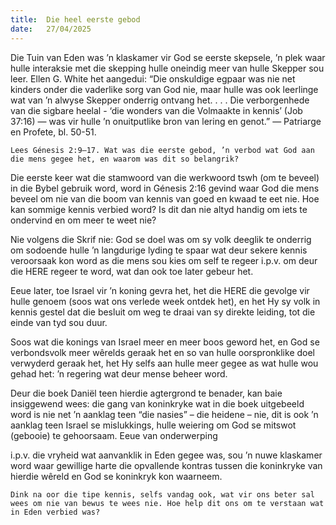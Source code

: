 ```yaml
---
title:  Die heel eerste gebod
date:   27/04/2025
---
```


Die Tuin van Eden was ’n klaskamer vir God se eerste skepsele, ’n plek waar hulle interaksie met die skepping hulle oneindig meer van hulle Skepper sou leer. Ellen G. White het aangedui: “Die onskuldige egpaar was nie net kinders onder die vaderlike sorg van God nie, maar hulle was ook leerlinge wat van ’n alwyse Skepper onderrig ontvang het. . . . Die verborgenhede van die sigbare heelal - ‘die wonders van die Volmaakte in kennis’ (Job 37:16) — was vir hulle ’n onuitputlike bron van lering en genot.” — Patriarge en Profete, bl. 50-51.

`Lees Génesis 2:9–17. Wat was die eerste gebod, ’n verbod wat God aan die mens gegee het, en waarom was dit so belangrik?`

Die eerste keer wat die stamwoord van die werkwoord tswh (om te beveel) in die Bybel gebruik word, word in Génesis 2:16 gevind waar God die mens beveel om nie van die boom van kennis van goed en kwaad te eet nie. Hoe kan sommige kennis verbied word? Is dit dan nie altyd handig om iets te ondervind en om meer te weet nie?

Nie volgens die Skrif nie: God se doel was om sy volk deeglik te onderrig om sodoende hulle ’n langdurige lyding te spaar wat deur sekere kennis veroorsaak kon word as die mens sou kies om self te regeer i.p.v. om deur die HERE regeer te word, wat dan ook toe later gebeur het.

Eeue later, toe Israel vir ’n koning gevra het, het die HERE die gevolge vir hulle genoem (soos wat ons verlede week ontdek het), en het Hy sy volk in kennis gestel dat die besluit om weg te draai van sy direkte leiding, tot die einde van tyd sou duur.

Soos wat die konings van Israel meer en meer boos geword het, en God se verbondsvolk meer wêrelds geraak het en so van hulle oorspronklike doel verwyderd geraak het, het Hy selfs aan hulle meer gegee as wat hulle wou gehad het: ’n regering wat deur mense beheer word.

Deur die boek Daniël teen hierdie agtergrond te benader, kan baie insiggewend wees: die gang van koninkryke wat in die boek uitgebeeld word is nie net ’n aanklag teen “die nasies” – die heidene – nie, dit is ook ’n aanklag teen Israel se mislukkings, hulle weiering om God se mitswot (gebooie) te gehoorsaam. Eeue van onderwerping

i.p.v. die vryheid wat aanvanklik in Eden gegee was, sou ’n nuwe klaskamer word waar gewillige harte die opvallende kontras tussen die koninkryke van hierdie wêreld en God se koninkryk kon waarneem.

`Dink na oor die tipe kennis, selfs vandag ook, wat vir ons beter sal wees om nie van bewus te wees nie. Hoe help dit ons om te verstaan wat in Eden verbied was?`